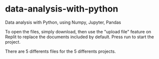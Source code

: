 # data-analysis-with-python
Data analysis with Python, using Numpy, Jupyter, Pandas

To open the files, simply download, then use the "upload file" feature on Replit to replace the documents included by default. Press run to start the project.

There are 5 differents files for the 5 differents projects.
